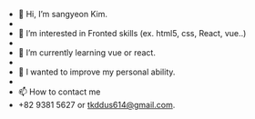 - 👋 Hi, I’m sangyeon Kim.
- 
- 👀 I’m interested in Fronted skills (ex. html5, css, React, vue..)
- 
- 🌱 I’m currently learning vue or react.
- 
- 💞️ I wanted to improve my personal ability. 
- 
- 📫 How to contact me
-  +82 9381 5627 or tkddus614@gmail.com.

